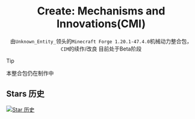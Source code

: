 <!--markdownlint-disable MD001 MD033 MD041 MD051-->

<div align="center">

# Create: Mechanisms and Innovations(CMI)
由`Unknown_Entity_`领头的`Minecraft Forge 1.20.1-47.4.0`机械动力整合包，`CIM`的续作/改良 目前处于Beta阶段 

</div>

> [!TIP]
>
> 本整合包仍在制作中



## Stars 历史

[![Star 历史](https://starchart.cc/VechniMetel/CodeNameCIM2.svg?variant=adaptive)](https://starchart.cc/VechniMetel/CodeNameCIM2)